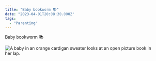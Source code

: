 ```yaml
---
title: "Baby bookworm 📚"
date: "2023-04-01T20:08:30.000Z"
tags: 
  - "Parenting"
---
```


Baby bookworm 📚

![A baby in an orange cardigan sweater looks at an open picture book in her lap.](/img/note-images/f489a6d77d.jpg)
